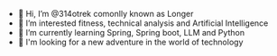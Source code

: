 - 👋 Hi, I’m @314otrek comonlly known as Longer
- 👀 I’m interested fitness, technical analysis and Artificial Intelligence
- 🌱 I’m currently learning Spring, Spring boot, LLM and Python 
- 💞️ I'm looking for a new adventure in the world of technology



<!---
314otrek/314otrek is a ✨ special ✨ repository because its `README.md` (this file) appears on your GitHub profile.
You can click the Preview link to take a look at your changes.
--->
